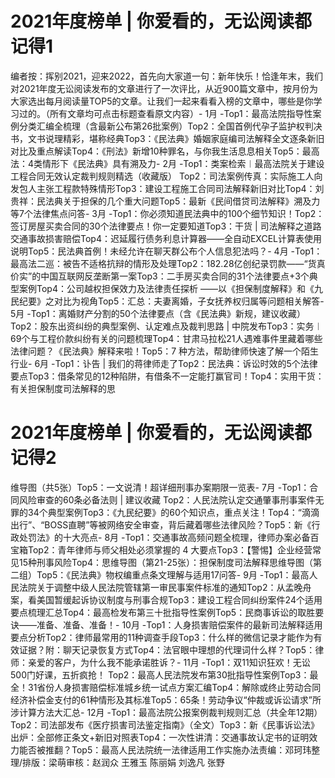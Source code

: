 # 2021年度榜单 | 你爱看的，无讼阅读都记得1

编者按：挥别2021，迎来2022，首先向大家道一句：新年快乐！恰逢年末，我们对2021年度无讼阅读发布的文章进行了一次评比，从近900篇文章中，按月份为大家选出每月阅读量TOP5的文章。让我们一起来看看入榜的文章中，哪些是你学习过的。（所有文章均可点击标题查看原文内容）- 1月 -Top1：最高法院指导性案例分类汇编全梳理（含最新公布第26批案例）Top2：全国首例代孕子监护权判决书，文书说理精彩，堪称经典Top3：《民法典》婚姻家庭编司法解释全文逐条新旧对比及重点解读Top4：《刑法》新增10种罪名，与你我生活息息相关Top5：最高法：4类情形下《民法典》具有溯及力- 2月 -Top1：类案检索︱最高法院关于建设工程合同无效认定裁判规则精选（收藏版） Top2：司法案例传真：实际施工人向发包人主张工程款特殊情形Top3：建设工程施工合同司法解释新旧对比Top4：刘贵祥：民法典关于担保的几个重大问题Top5：最新《民间借贷司法解释》溯及力等7个法律焦点问答- 3月 -Top1：你必须知道民法典中的100个细节知识！Top2：签订房屋买卖合同的30个法律要点！你一定要知道Top3：干货 | 司法解释之道路交通事故损害赔偿Top4：迟延履行债务利息计算器——全自动EXCEL计算表使用说明Top5：民法典首例！未经允许在聊天群公布个人信息犯法吗？- 4月 -Top1：最高法二巡：被告不适格抗辩的情形及处理Top2：182.28亿创纪录罚款——“货真价实”的中国互联网反垄断第一案Top3：二手房买卖合同的31个法律要点+3个典型案例Top4：公司越权担保效力及法律责任探析 ——以《担保制度解释》和《九民纪要》之对比为视角Top5：汇总：夫妻离婚，子女抚养权归属等问题相关解答- 5月 -Top1：离婚财产分割的50个法律要点（含《民法典》新规，建议收藏）Top2：股东出资纠纷的典型案例、认定难点及裁判思路 | 中院发布Top3：实务︱69个与工程价款纠纷有关的问题梳理Top4：甘肃马拉松21人遇难事件里藏着哪些法律问题？《民法典》解释来啦！Top5：7 种方法，帮助律师快速了解一个陌生行业- 6月 -Top1：讣告 | 我们的蒋律师走了Top2：民法典：诉讼时效的5个法律要点Top3：借条常见的12种陷阱，有借条不一定能打赢官司！Top4：实用干货：有关担保制度司法解释的思

# 2021年度榜单 | 你爱看的，无讼阅读都记得2

维导图（共5张）Top5：一文说清！超详细刑事办案期限一览表- 7月 -Top1：合同风险审查的60条必备法则 | 建议收藏	Top2：人民法院认定交通肇事刑事案件无罪的34个典型案例Top3：《九民纪要》的60个知识点，重点关注！Top4：“滴滴出行”、“BOSS直聘”等被网络安全审查，背后藏着哪些法律风险？Top5：新《行政处罚法》的十大亮点- 8月 -Top1：交通事故高频问题全梳理，律师办案必备百宝箱Top2：青年律师与师父相处必须掌握的 4 大要点Top3：【警惕】企业经营常见15种刑事风险Top4：思维导图（第21-25张）：担保制度司法解释思维导图（第二组）Top5：《民法典》物权编重点条文理解与适用17问答- 9月 -Top1：最高人民法院关于调整中级人民法院管辖第一审民事案件标准的通知Top2：从孟晚舟案，看美国暂缓起诉协议制度与刑事合规Top3：建设工程合同纠纷案件24个适用要点梳理汇总Top4：最高检发布第三十批指导性案例Top5：民商事诉讼的取胜要诀——准备、准备、准备！- 10月 -Top1：人身损害赔偿案件的最新司法解释适用要点分析Top2：律师最常用的11种调查手段Top3：什么样的微信记录才能作为有效证据？附：聊天记录恢复方式Top4：法官眼中理想的代理词什么样？Top5：律师：亲爱的客户，为什么我不能承诺胜诉？- 11月 -Top1：双11知识狂欢！无讼500门好课，五折疯抢！ Top2：最高人民法院发布第30批指导性案例Top3：最全！31省份人身损害赔偿标准城乡统一试点方案汇编Top4：解除或终止劳动合同经济补偿金支付的61种情形及其标准Top5：65条！劳动争议“仲裁或诉讼请求”所涉计算方法大汇总- 12月 -Top1：最高法院公报案例裁判规则汇总（共全年12期）Top2：司法部发布《医疗损害司法鉴定指南》（全文）Top3：新《民事诉讼法》出炉：全部修正条文+新旧对照表Top4：一次性讲清：交通事故认定书的证明效力能否被推翻？Top5：最高人民法院统一法律适用工作实施办法责编：邓珂玮整理/排版：梁萌审核：赵润众 王雅玉 陈丽娟 刘逸凡 张野

